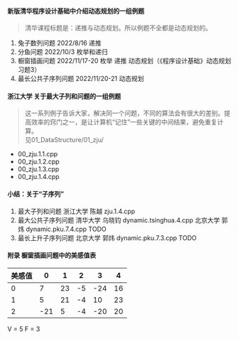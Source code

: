 #### 新版清华程序设计基础中介绍动态规划的一组例题  
> 清华课程标题是：递推与动态规划。所以例题不全都是动态规划的。
1. 兔子数列问题          2022/8/16          递推
2. 分鱼问题              2022/10/3          枚举和递归
3. 橱窗插画问题          2022/11/17-20      枚举 递推 动态规划（《程序设计基础》动态规划 习题3）
4. 最长公共子序列问题     2022/11/20-21      动态规划


#### 浙江大学 关于最大子列和问题的一组例题
> 这一系列例子告诉大家，解决同一个问题，不同的算法会有很大的差别。提高效率的窍门之一，是让计算机“记住”一些关键的中间结果，避免重复计算。   
> 见01_DataStructure/01_zju/
- 00_zju.1.1.cpp
- 00_zju.1.2.cpp
- 00_zju.1.3.cpp
- 00_zju.1.4.cpp


#### 小结：关于“子序列”
1. 最大子列和问题 
    浙江大学 陈越 zju.1.4.cpp
2. 最大公共子序列问题
    清华大学 乌晓钧 dynamic.tsinghua.4.cpp
    北京大学 郭炜 dynamic.pku.7.4.cpp   TODO
3. 最长上升子序列问题
    北京大学 郭炜 dynamic.pku.7.3.cpp   TODO


#### 附录 橱窗插画问题中的美感值表
|美感值 |0      |1      |2      |3      |4      |
|---|---|---|---|---|---|
|0      |7      |23     |-5     |-24    |16     |
|1      |5      |21     |-4     |10     |23     |
|2      |-21    |5      |-4     |-20    |20     |
V = 5
F = 3

